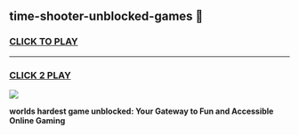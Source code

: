 
## time-shooter-unblocked-games 👋
<h3>
<a href="https://premium.freeplayer.one?title=time-shooter-unblocked-games&ref=14F">CLICK TO PLAY</a></h3>
<hr>

<h3>
<a href="https://premium.freeplayer.one?title=time-shooter-unblocked-games&ref=14F">CLICK 2 PLAY</a>
  
</h3>

<a href="https://premium.freeplayer.one?title=time-shooter-unblocked-games&ref=12F/"><img src="https://clearcache.store/games.png"></a>


**worlds hardest game unblocked: Your Gateway to Fun and Accessible Online Gaming**
